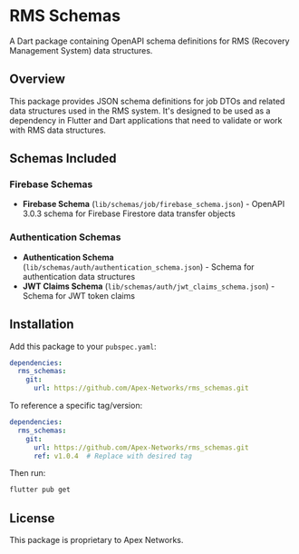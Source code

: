 # RMS Schemas

A Dart package containing OpenAPI schema definitions for RMS (Recovery Management System) data structures.

## Overview

This package provides JSON schema definitions for job DTOs and related data structures used in the RMS system. It's designed to be used as a dependency in Flutter and Dart applications that need to validate or work with RMS data structures.

## Schemas Included

### Firebase Schemas

- **Firebase Schema** (`lib/schemas/job/firebase_schema.json`) - OpenAPI 3.0.3 schema for Firebase Firestore data transfer objects

### Authentication Schemas

- **Authentication Schema** (`lib/schemas/auth/authentication_schema.json`) - Schema for authentication data structures
- **JWT Claims Schema** (`lib/schemas/auth/jwt_claims_schema.json`) - Schema for JWT token claims

## Installation

Add this package to your `pubspec.yaml`:

```yaml
dependencies:
  rms_schemas:
    git:
      url: https://github.com/Apex-Networks/rms_schemas.git
```

To reference a specific tag/version:

```yaml
dependencies:
  rms_schemas:
    git:
      url: https://github.com/Apex-Networks/rms_schemas.git
      ref: v1.0.4  # Replace with desired tag
```

Then run:

```bash
flutter pub get
```

## License

This package is proprietary to Apex Networks.
